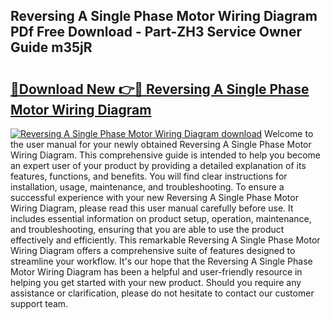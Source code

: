 ## Reversing A Single Phase Motor Wiring Diagram PDf Free Download - Part-ZH3 Service Owner Guide m35jR

# <h2><a href="http://dfqhog.blite.top/?on=Reversing+A+Single+Phase+Motor+Wiring+Diagram">🔗Download New 👉🔴 Reversing A Single Phase Motor Wiring Diagram</a></h2>

[![Reversing A Single Phase Motor Wiring Diagram download](https://i.imgur.com/lujVjoI.png)](http://dfqhog.blite.top/?on=Reversing+A+Single+Phase+Motor+Wiring+Diagram)
Welcome to the user manual for your newly obtained Reversing A Single Phase Motor Wiring Diagram. This comprehensive guide is intended to help you become an expert user of your product by providing a detailed explanation of its features, functions, and benefits. You will find clear instructions for installation, usage, maintenance, and troubleshooting. To ensure a successful experience with your new Reversing A Single Phase Motor Wiring Diagram, please read this user manual carefully before use. It includes essential information on product setup, operation, maintenance, and troubleshooting, ensuring that you are able to use the product effectively and efficiently. This remarkable Reversing A Single Phase Motor Wiring Diagram offers a comprehensive suite of features designed to streamline your workflow. It's our hope that the Reversing A Single Phase Motor Wiring Diagram has been a helpful and user-friendly resource in helping you get started with your new product. Should you require any assistance or clarification, please do not hesitate to contact our customer support team.
